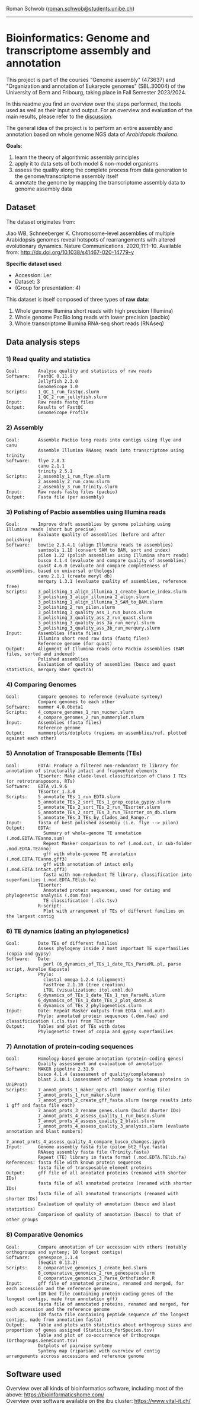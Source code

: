 

Roman Schwob (roman.schwob@students.unibe.ch)

---
# Bioinformatics: Genome and transcriptome assembly and annotation


This project is part of the courses "Genome assembly" (473637) and "Organization and annotation of Eukaryote genomes" (SBL.30004) of the University of Bern and Fribourg, taking place in Fall Semester 2023/2024.

In this readme you find an overview over the steps performed, the tools used as well as their input and output. For an overview and evaluation of the main results, please refer to the [discussion](./DISCUSSION.md).

The general idea of the project is to perform an entire assembly and annotation based on whole genome NGS data of *Arabidopsis thaliana*.

**Goals**:
1) learn the theory of algorithmic assembly principles
2) apply it to data sets of both model & non-model organisms
3) assess the quality along the complete process from data generation to the genome/transcriptome assembly itself
4) annotate the genome by mapping the transcriptome assembly data to genome assembly data


## Dataset

The dataset originates from:

Jiao WB, Schneeberger K. Chromosome-level assemblies of multiple Arabidopsis genomes reveal hotspots of rearrangements with altered evolutionary dynamics. Nature Communications. 2020;11:1–10. Available from: http://dx.doi.org/10.1038/s41467-020-14779-y

**Specific dataset used**:

- Accession: Ler
- Dataset: 3
- (Group for presentation: 4)

This dataset is itself composed of three types of **raw data**:

1) Whole genome Illumina short reads with high precision (Illumina)
2) Whole genome PacBio long reads with lower precision (pacbio)
3) Whole transcriptome Illumina RNA-seq short reads (RNAseq)

## Data analysis steps

### 1) Read quality and statistics
    Goal:       Analyse quality and statistics of raw reads
    Software:   FastQC 0.11.9
                Jellyfish 2.3.0
                GenomeScope 1.0
    Scripts:    1_QC_1_run_fastqc.slurm
                1_QC_2_run_jellyfish.slurm
    Input:      Raw reads fastq files
    Output:     Results of FastQC
                GenomeScope Profile

### 2) Assembly
    Goal:       Assemble Pacbio long reads into contigs using flye and canu
                Assemble Illumina RNAseq reads into transcriptome using trinity
    Software:   flye 2.8.3
                canu 2.1.1
                trinity 2.5.1
    Scripts:    2_assembly_1_run_flye.slurm
                2_assembly_2_run_canu.slurm
                2_assembly_3_run_trinity.slurm
    Input:      Raw reads fastq files (pacbio)
    Output:     Fasta file (per assembly)

### 3) Polishing of Pacbio assemblies using Illumina reads
    Goal:       Improve draft assemblies by genome polishing using Illumina reads (short but precise)
                Evaluate quality of assemblies (before and after polishing)
    Software:   bowtie 2.3.4.1 (align Illumina reads to assemblies)
                samtools 1.10 (convert SAM to BAM, sort and index)
                pilon 1.22 (polish assemblies using Illumina short reads)
                busco 4.1.4 (evaluate and compare quality of assemblies)
                quast 4.6.0 (evaluate and compare completeness of assemblies, based on universal orthologs)
                canu 2.1.1 (create meryl db)
                merqury 1.3.1 (evaluate quality of assemblies, reference free)
    Scripts:    3_polishing_1_align_illumina_1_create_bowtie_index.slurm
                3_polishing_1_align_illumina_2_align.slurm
                3_polishing_1_align_illumina_3_SAM_to_BAM.slurm
                3_polishing_2_run_pilon.slurm
                3_polishing_3_quality_ass_1_run_busco.slurm
                3_polishing_3_quality_ass_2_run_quast.slurm
                3_polishing_3_quality_ass_3a_run_meryl.slurm
                3_polishing_3_quality_ass_3b_run_merqury.slurm
    Input:      Assemblies (fasta files)
                Illumina short read raw data (fastq files)
                Reference genome (for quast)
    Output:     Alignment of Illumina reads onto Pacbio assemblies (BAM files, sorted and indexed)
                Polished assemblies
                Evaluation of quality of assemblies (busco and quast statistics, merqury kmer spectra)

### 4) Comparing Genomes
    Goal:       Compare genomes to reference (evaluate synteny)
                Compare genomes to each other
    Software:   mummer 4.0.0beta1
    Scripts:    4_compare_genomes_1_run_nucmer.slurm
                4_compare_genomes_2_run_mummerplot.slurm
    Input:      Assemblies (fasta files)
                Reference genome
    Output:     mummerplots/dotplots (regions on assemblies/ref. plotted against each other)

### 5) Annotation of Transposable Elements (TEs)
    Goal:       EDTA: Produce a filtered non-redundant TE library for annotation of structurally intact and fragmented elements
                TEsorter: Make clade-level classification of Class I TEs (or retrotransposons, RTs)
    Software:   EDTA_v1.9.6
                TEsorter_1.3.0
    Scripts:    5_annotate_TEs_1_run_EDTA.slurm
                5_annotate_TEs_2_sort_TEs_1_grep_copia_gypsy.slurm
                5_annotate_TEs_2_sort_TEs_2_run_TEsorter.slurm
                5_annotate_TEs_2_sort_TEs_3_run_TEsorter_on_db.slurm
                5_annotate_TEs_3_TEs_by_Clades_and_Range.r
    Input:      fasta of best polished assembly (i.e. flye --> pilon)
    Output:     EDTA:
                  Summary of whole-genome TE annotation (.mod.EDTA.TEanno.sum)                  
                  Repeat Masker comparison to ref (.mod.out, in sub-folder .mod.EDTA.TEanno)
                  gff with whole-genome TE annotation (.mod.EDTA.TEanno.gff3)
                  gff with annotation of intact only (.mod.EDTA.intact.gff3)                  
                  fasta with non-redundant TE library, classification into superfamilies (.mod.EDTA.TElib.fa)
                TEsorter:
                  Annotated protein sequences, used for dating and phylogenetic analysis (.dom.faa)
                  TE classification (.cls.tsv)
                R-script:
                  Plot with arrangement of TEs of different families on the largest contig
    
### 6) TE dynamics (dating an phylogenetics)
    Goal:       Date TEs of different families
                Assess phylogeny inside 2 most important TE superfamilies (copia and gypsy)
    Software:   Date:
                  perl (6_dynamics_of_TEs_1_date_TEs_ParseML.pl, parse script, Aurelie Kapusta)
                Phylo:
                  clustal omega 1.2.4 (alignment)
                  FastTree 2.1.10 (tree creation)
                  iTOL (visualization; itol.embl.de)
    Scripts:    6_dynamics_of_TEs_1_date_TEs_1_run_ParseML.slurm
                6_dynamics_of_TEs_1_date_TEs_2_plot_dates.R
                6_dynamics_of_TEs_2_phylogenetics.slurm
    Input:      Date: Repeat Masker outputs from EDTA (.mod.out)
                Phylo: annotated protein sequences (.dom.faa) and classificication (.cls.tsv) from TEsorter
    Output:     Tables and plot of TEs with dates
                Phylogenetic trees of copia and gypsy superfamilies

### 7) Annotation of protein-coding sequences
    Goal:       Homology-based genome annotation (protein-coding genes)
                Quality assessment and evaluation of annotation
    Software:   MAKER pipeline 2.31.9
                busco 4.1.4 (assessment of quality/completeness)
                blast 2.10.1 (assessment of homology to known proteins in UniProt)
    Scripts:    7_annot_prots_1_maker_opts.ctl (maker config file)
                7_annot_prots_1_run_maker.slurm
                7_annot_prots_2_create_gff_fasta.slurm (merge results into 1 gff and fasta file each)
                7_annot_prots_3_rename_genes.slurm (build shorter IDs)
                7_annot_prots_4_assess_quality_1_run_busco.slurm
                7_annot_prots_4_assess_quality_2_blast.slurm
                7_annot_prots_4_assess_quality_3_analysis.slurm (evaluate annotation and blast numbers)
                7_annot_prots_4_assess_quality_4_compare_busco_changes.ipynb
    Input:      Genome assembly fasta file (pilon_bt2_flye.fasta)
                RNAseq assembly fasta file (Trinity.fasta)
                Repeat (TE) library in fasta format (.mod.EDTA.TElib.fa)
    References: fasta file with known protein sequences
                fasta file of transposable element proteins
    Output:     gff file of all annotated proteins (renamed with shorter IDs)
                fasta file of all annotated proteins (renamed with shorter IDs)
                fasta file of all annotated transcripts (renamed with shorter IDs)
                Evaluation of quality of annotation (busco and blast statistics)
                Comparison of quality of annotation (busco) to that of other groups

### 8) Comparative Genomics
    Goal:       Compare annotation of Ler accession with others (notably orthogroups and synteny; 10 longest contigs)
    Software:   genespace_1.1.4
                (SeqKit 0.13.2)
    Scripts:    8_comparative_genomics_1_create_bed.slurm
                8_comparative_genomics_2_run_genespace.slurm
                8_comparative_genomics_3_Parse_Orthofinder.R
    Input:      gff file of annotated proteins, renamed and merged, for each accession and the reference genome
                (OR bed file containing protein-coding genes of the longest contigs, made from annotation gff)
                fasta file of annotated proteins, renamed and merged, for each accession and the reference genome
                (OR fasta file containing peptide sequence of the longest contigs, made from annotation fasta)
    Output:     Table and plots with statistics about orthogroup sizes and proportion of genes assigned (Statistics_PerSpecies.tsv)
                Table and plot of co-occurrence of Orthogroups (Orthogroups.GeneCount.tsv)
                Dotplots of pairwise synteny
                Synteny map (riparian) with overview of contig arrangements accross accessions and reference genome

## Software used

Overview over all kinds of bioinformatics software, including most of the above:
https://bioinformaticshome.com/ \
Overview over software available on the ibu cluster:
https://www.vital-it.ch/
